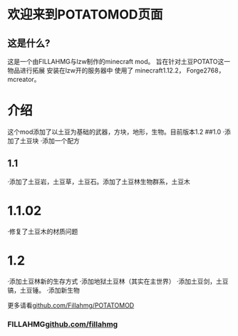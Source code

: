# 欢迎来到POTATOMOD页面
## 这是什么?
这是一个由FILLAHMG与lzw制作的minecraft mod。
旨在针对土豆POTATO这一物品进行拓展
安装在lzw开的服务器中
使用了 minecraft1.12.2，
Forge2768，
mcreator。
# 介绍

这个mod添加了以土豆为基础的武器，方块，地形，生物。目前版本1.2
##1.0
·添加了土豆块
·添加一个配方

## 1.1
·添加了土豆岩，土豆草，土豆石。添加了土豆林生物群系，土豆木

# 1.1.02
·修复了土豆木的材质问题

# 1.2
·添加土豆林新的生存方式
·添加地狱土豆林（其实在主世界）
·添加土豆剑，土豆镐，土豆锤。
·添加新生物


更多请看[github.com/Fillahmg/POTATOMOD](https://github.com/Fillahmg/POTATOMOD)

### FILLAHMG[github.com/fillahmg](http://github.com/fillahmg)


